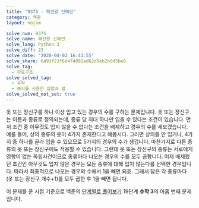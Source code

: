 ```yaml
---
title: "9375 - 패션왕 신해빈"
category: 백준
layout: nojam

solve_num: 9375
solve_name: 패션왕 신해빈
solve_lang: Python 3
solve_diff: 23
solve_date: "2020-04-02 16:41:55"
solve_share: 6493f23f6d474092ad62d9eb2b0d5be8
solve_tag:
  - 자료구조
solve_solved_tag:
  - 수학
  - 해시를 사용한 집합과 맵
solve_solved_not_set: true
---
```


옷 또는 장신구를 하나 이상 입고 있는 경우의 수를 구하는 문제입니다. 옷 또는 장신구는 이름과 종류로 정의되는데, 종류 당 최대 하나만 입을 수 있다는 조건이 있습니다. 먼저 조건 중 아무것도 입지 않을 수 없다는 조건을 배제하고 경우의 수를 세보겠습니다. 예를 들어, 상의 종류의 옷이 4가지 존재한다고 해봅시다. 그러면 상의를 안 입거나, 4가지 중 하나를 골라 입을 수 있으므로 5가지의 경우의 수가 생깁니다. 마찬가지로 다른 종류의 옷 또는 장신구에도 적용할 수 있습니다. 그런데 옷 또는 장신구의 종류는 서로에게 영향이 없는 독립사건이므로 종류마다 나오는 경우의 수를 모두 곱합니다. 이제 배제했던 조건인 아무것도 입지 않은 경우는 모든 종류에 대해 입지 않는다를 선택한 경우입니다. 따라서 최종적으로 나오는 경우의 수에서 1을 빼면 되죠. 그래서 답은 각 종류마다 (옷 또는 장신구 개수+1)를 모두 곱한 후 1을 빼면 됩니다.

이 문제를 푼 시점 기준으로 백준의 [단계별로 풀어보기](http://noj.am/p/s) 19단계 **수학 3**의 아홉 번째 문제입니다.
